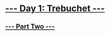# [--- Day 1: Trebuchet ---](https://adventofcode.com/2023/day/1)

## [--- Part Two ---](https://adventofcode.com/2023/day/1#part2)

